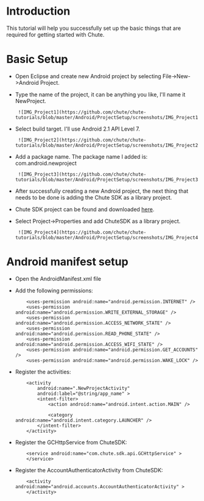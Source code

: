 
Introduction
====

This tutorial will help you successfully set up the basic things that are required for
getting started with Chute.


Basic Setup
====

* Open Eclipse and create new Android project by selecting File->New->Android Project.
* Type the name of the project, it can be anything you like, I'll name it NewProject.

       ![IMG_Project1](https://github.com/chute/chute-tutorials/blob/master/Android/ProjectSetup/screenshots/IMG_Project1.png)
  
* Select build target. I'll use Android 2.1 API Level 7.  
 
       ![IMG_Project2](https://github.com/chute/chute-tutorials/blob/master/Android/ProjectSetup/screenshots/IMG_Project2.png)
  
* Add a package name. The package name I added is: com.android.newproject

       ![IMG_Project3](https://github.com/chute/chute-tutorials/blob/master/Android/ProjectSetup/screenshots/IMG_Project3.png)
  
* After successfully creating a new Android project, the next thing that needs to be done
  is adding the Chute SDK as a library project.
* Chute SDK project can be found and downloaded [here](https://github.com/chute/Chute-SDK).
* Select Project->Properties and add ChuteSDK as a library project.

       ![IMG_Project4](https://github.com/chute/chute-tutorials/blob/master/Android/ProjectSetup/screenshots/IMG_Project4.png)
  
    
Android manifest setup
====

* Open the AndroidManifest.xml file 

* Add the following permissions:

    ```
        <uses-permission android:name="android.permission.INTERNET" />
        <uses-permission android:name="android.permission.WRITE_EXTERNAL_STORAGE" />
        <uses-permission android:name="android.permission.ACCESS_NETWORK_STATE" />
        <uses-permission android:name="android.permission.READ_PHONE_STATE" />
        <uses-permission android:name="android.permission.ACCESS_WIFI_STATE" />
        <uses-permission android:name="android.permission.GET_ACCOUNTS" />
        <uses-permission android:name="android.permission.WAKE_LOCK" />
    ```

* Register the activities:

    ```
        <activity
            android:name=".NewProjectActivity"
            android:label="@string/app_name" >
            <intent-filter>
                <action android:name="android.intent.action.MAIN" />

                <category android:name="android.intent.category.LAUNCHER" />
            </intent-filter>
        </activity>     
    ```
 
* Register the GCHttpService from ChuteSDK:

    ```
        <service android:name="com.chute.sdk.api.GCHttpService" >
        </service> 
    ```
 
* Register the AccountAuthenticatorActivity from ChuteSDK:

    ```
        <activity android:name="android.accounts.AccountAuthenticatorActivity" >
        </activity> 
    ```
 
 
  